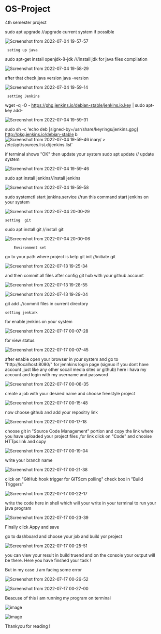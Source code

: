 # OS-Project
4th semester project

sudo apt upgrade //upgrade current system if possible


![Screenshot from 2022-07-04 19-57-57](https://user-images.githubusercontent.com/76394467/179286695-4506f311-67de-45bd-b293-1d8865a11f53.png)


     seting up java
sudo apt-get install openjdk-8-jdk ///install jdk for java files compilation


![Screenshot from 2022-07-04 19-58-29](https://user-images.githubusercontent.com/76394467/179286742-650556bf-28af-4239-a839-2c58d22f0607.png)


after that check java version
java -version


![Screenshot from 2022-07-04 19-59-14](https://user-images.githubusercontent.com/76394467/179286804-882a9006-dd57-4933-87e3-77c0f23df71d.png)


     setting Jenkins
wget -q -O - https://phg.jenkins.io/debian-stable/jenkins.io.key | sudo apt-key add- 


![Screenshot from 2022-07-04 19-59-31](https://user-images.githubusercontent.com/76394467/179286873-38d14043-3e54-451d-9a0c-051eb4cca56a.png)


sudo sh -c 'echo deb [signed-by=/usr/share/keyrings/jenkins.gpg] http://pkg.jenkins.io/debian-stable b
![Screenshot from 2022-07-04 19-59-46](https://user-images.githubusercontent.com/76394467/179286906-86c750ac-9c9a-4f0f-b0b9-9ed31a6af7a2.png)
inary/ > /etc/apt/sources.list.d/jenkins.list'

if terminal shows "OK"
then update your system
sudo apt update // update system


![Screenshot from 2022-07-04 19-59-46](https://user-images.githubusercontent.com/76394467/179287034-5be4201d-e88b-4342-9449-1fc63ce1a7cb.png)

sudo apt install jenkins//install jenkins


![Screenshot from 2022-07-04 19-59-58](https://user-images.githubusercontent.com/76394467/179287054-20280ea2-b28a-4dbb-8dbb-3c6d832e0be4.png)


sudo systemctl start jenkins.service //run this command start jenkins on your system


![Screenshot from 2022-07-04 20-00-29](https://user-images.githubusercontent.com/76394467/179287226-daf2a0e9-be22-4cbf-b74e-4d54b82d203b.png)


	setting  git
sudo apt install git //install git 


![Screenshot from 2022-07-04 20-00-06](https://user-images.githubusercontent.com/76394467/179287348-20134826-29df-4ae3-a512-be2edb1b2d9c.png)

		Environment set
go to your path where project is ketp
git init //initiate git 


![Screenshot from 2022-07-13 19-25-34](https://user-images.githubusercontent.com/76394467/179287389-c3cddfd6-501f-4eaf-91ed-07230e01e994.png)


and then commit all files after config git hub with your github account


![Screenshot from 2022-07-13 19-28-55](https://user-images.githubusercontent.com/76394467/179287450-df8a5dd3-b73a-456f-8780-3a1e03fe6f5d.png)


![Screenshot from 2022-07-13 19-29-04](https://user-images.githubusercontent.com/76394467/179287479-718e2ffd-8d8f-4c87-a564-a2abee5b740c.png)


git add .//commit files in current directory


	setting jenkink

for enable jenkins on your system
		
![Screenshot from 2022-07-17 00-07-28](https://user-images.githubusercontent.com/76394467/179368911-917d7d40-16ff-4e76-b2fc-576d19853810.png)

for view status

![Screenshot from 2022-07-17 00-07-45](https://user-images.githubusercontent.com/76394467/179368926-635af261-3a41-4670-b998-bb40b93f9bd9.png)

after enable open your browser in your system and go to "http://localhost:8080/" for jennkins login page (signuo if you dont have account ,just like any other socail media sites or github)
here i hava my account and login with my username and password


![Screenshot from 2022-07-17 00-08-35](https://user-images.githubusercontent.com/76394467/179369022-03c22f5b-379c-4ad1-a319-044d39a0b83e.png)

create a job with your desired name and choose freestyle project 

![Screenshot from 2022-07-17 00-15-48](https://user-images.githubusercontent.com/76394467/179369071-4880e631-6866-41dd-ba22-f1941ab33760.png)

now choose github and add your repositry link


![Screenshot from 2022-07-17 00-17-18](https://user-images.githubusercontent.com/76394467/179369102-55c05f80-4496-48ae-8329-5732eb57d59f.png)

choose git in "Source Code Management" portion and copy the link where you have uploaded your project files ,for link click on "Code" and chooise  HTTps link and copy 


![Screenshot from 2022-07-17 00-19-04](https://user-images.githubusercontent.com/76394467/179369186-d61f47fe-b143-481a-acfd-5d6f738f6c4c.png)


write your branch name 


![Screenshot from 2022-07-17 00-21-38](https://user-images.githubusercontent.com/76394467/179369198-019637d4-cfd0-4b18-9bde-367115cb6c89.png)


click on "GitHub hook trigger for GITScm polling" check box in "Build Triggers" 


![Screenshot from 2022-07-17 00-22-17](https://user-images.githubusercontent.com/76394467/179369238-7a806456-72b6-4190-8934-767158c9a4b9.png)


write the code here in shell which will your write in your terminal to run your java program


![Screenshot from 2022-07-17 00-23-39](https://user-images.githubusercontent.com/76394467/179369274-213da63d-1e8b-4f40-b601-e4817d2001c3.png)

Finally click Appy and save 

go to dashboard and choose your job and  build yor project


![Screenshot from 2022-07-17 00-25-51](https://user-images.githubusercontent.com/76394467/179369312-8a3f22d0-9e6c-4391-90ce-e5408a792114.png)

you can view your result in build truend and on the console your output will be there.
Here you have finshed your task !

But in my case ,i am facing some error


![Screenshot from 2022-07-17 00-26-52](https://user-images.githubusercontent.com/76394467/179369363-c32d1629-a63f-4490-ae78-fbda47bcda6a.png)


![Screenshot from 2022-07-17 00-27-00](https://user-images.githubusercontent.com/76394467/179369368-3d4d7295-20f8-4d67-898d-fbf23c20630a.png)


Beacuse of this i am running my program on terminal


![image](https://user-images.githubusercontent.com/76394467/179369455-e027c803-6111-47af-a880-d31d362ee36e.png)


![image](https://user-images.githubusercontent.com/76394467/179369467-ee01e006-5560-4561-b82a-d8f14f485a64.png)


Thankyou for reading !

